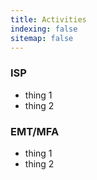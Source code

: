 ```yaml
---
title: Activities
indexing: false
sitemap: false
---
```


### ISP
* thing 1
* thing 2

### EMT/MFA
* thing 1
* thing 2
